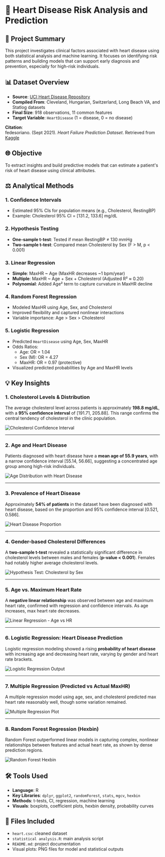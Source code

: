 # 🩵 Heart Disease Risk Analysis and Prediction

## 📄 Project Summary
This project investigates clinical factors associated with heart disease using both statistical analysis and machine learning. It focuses on identifying risk patterns and building models that can support early diagnosis and prevention, especially for high-risk individuals.

## 📊 Dataset Overview
- **Source**: [UCI Heart Disease Repository](https://archive.ics.uci.edu/ml/machine-learning-databases/heart-disease/)
- **Compiled From**: Cleveland, Hungarian, Switzerland, Long Beach VA, and Statlog datasets
- **Final Size**: 918 observations, 11 common features
- **Target Variable**: `HeartDisease` (1 = disease, 0 = no disease)

**Citation**:  
fedesoriano. (Sept 2021). *Heart Failure Prediction Dataset*. Retrieved from [Kaggle](https://www.kaggle.com/fedesoriano/heart-failure-prediction)

## 🌐 Objective
To extract insights and build predictive models that can estimate a patient's risk of heart disease using clinical attributes.

## ⚖️ Analytical Methods

### 1. Confidence Intervals
- Estimated 95% CIs for population means (e.g., Cholesterol, RestingBP)
- Example: Cholesterol 95% CI = [131.2, 133.6] mg/dL

### 2. Hypothesis Testing
- **One-sample t-test**: Tested if mean RestingBP ≠ 130 mmHg
- **Two-sample t-test**: Compared mean Cholesterol by Sex (F > M, p < 0.001)

### 3. Linear Regression
- **Simple**: MaxHR ~ Age (MaxHR decreases ~1 bpm/year)
- **Multiple**: MaxHR ~ Age + Sex + Cholesterol (Adjusted R² ≈ 0.20)
- **Polynomial**: Added Age² term to capture curvature in MaxHR decline

### 4. Random Forest Regression
- Modeled MaxHR using Age, Sex, and Cholesterol
- Improved flexibility and captured nonlinear interactions
- Variable importance: Age > Sex > Cholesterol

### 5. Logistic Regression
- Predicted `HeartDisease` using Age, Sex, MaxHR
- Odds Ratios:
  - Age: OR = 1.04
  - Sex (M): OR = 4.27
  - MaxHR: OR = 0.97 (protective)
- Visualized predicted probabilities by Age and MaxHR levels

## 💡 Key Insights

### 1. Cholesterol Levels & Distribution
The average cholesterol level across patients is approximately **198.8 mg/dL**, with a **95% confidence interval** of [191.71, 205.88]. This range confirms the central tendency of cholesterol in the clinic population.

![Cholesterol Confidence Interval](plots/CI_for_Cholesterol_level.png)

---

### 2. Age and Heart Disease
Patients diagnosed with heart disease have a **mean age of 55.9 years**, with a narrow confidence interval [55.14, 56.66], suggesting a concentrated age group among high-risk individuals.

![Age Distribution with Heart Disease](plots/CI_HD_age.png)

---

### 3. Prevalence of Heart Disease
Approximately **54% of patients** in the dataset have been diagnosed with heart disease, based on the proportion and 95% confidence interval [0.521, 0.586].

![Heart Disease Proportion](plots/CI_HD.png)

---

### 4. Gender-based Cholesterol Differences
A **two-sample t-test** revealed a statistically significant difference in cholesterol levels between males and females (**p-value < 0.001**). Females had notably higher average cholesterol levels.

![Hypothesis Test: Cholesterol by Sex](plots/Hypothesis_Testing.png)

---

### 5. Age vs. Maximum Heart Rate
A **negative linear relationship** was observed between age and maximum heart rate, confirmed with regression and confidence intervals. As age increases, max heart rate decreases.

![Linear Regression - Age vs HR](plots/Linear_Reg.png)

---

### 6. Logistic Regression: Heart Disease Prediction
Logistic regression modeling showed a rising **probability of heart disease** with increasing age and decreasing heart rate, varying by gender and heart rate brackets.

![Logistic Regression Output](plots/Logistic_Regression.png)

---

### 7. Multiple Regression (Predicted vs Actual MaxHR)
A multiple regression model using age, sex, and cholesterol predicted max heart rate reasonably well, though some variation remained.

![Multiple Regression Plot](plots/multiple_regression.png)

---

### 8. Random Forest Regression (Hexbin)
Random Forest outperformed linear models in capturing complex, nonlinear relationships between features and actual heart rate, as shown by dense prediction regions.

![Random Forest Hexbin](plots/Random_Forrest.png)


## 🛠️ Tools Used
- **Language**: R
- **Key Libraries**: `dplyr`, `ggplot2`, `randomForest`, `stats`, `mgcv`, `hexbin`
- **Methods**: t-tests, CI, regression, machine learning
- **Visuals**: boxplots, coefficient plots, hexbin density, probability curves

## 📂 Files Included
- `heart.csv`: cleaned dataset
- `statistical analysis.R`: main analysis script
- `README.md`: project documentation
- Visual plots: PNG files for model and statistical outputs
